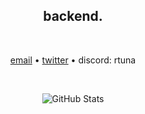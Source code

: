 <h2 align="center"> backend. </h2>

<br>

<p align="center">
  <a href="mailto:artur@hnat.me">email</a> • <a href="https://twitter.com/messages/compose?recipient_id=1227556666406789120">twitter</a> • discord: rtuna
</p>

<br>

<p align="center">
  <img src="https://github-readme-stats.vercel.app/api?username=rtunazzz&show_icons=true&theme=transparent&count_private=true&hide=contribs,prs,issues&title_color=ffada2" alt="GitHub Stats">
</p>
